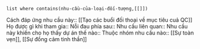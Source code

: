```dataview 
list where contains(nhu-cầu-của-loại-đối-tượng,[[]])
```


Cách đáp ứng nhu cầu này:: [[Tạo các buổi đối thoại về mục tiêu cuả QC]]
Họ được gì khi tham gia:: 
Nỗi đau phía sau:: 
Nhu cầu liên quan:: 
Nhu cầu này khiến cho họ thấy dự án thế nào:: 
Thuộc nhóm nhu cầu nào:: [[Sự toàn vẹn]], [[Sự đồng cảm tinh thần]]
